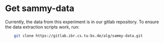 # Get sammy-data
Currently, the data from this experiment is in our gitlab repository.
To ensure the data extraction scripts work, run:

```bash
    git clone https://gitlab.ibr.cs.tu-bs.de/alg/sammy-data.git
```